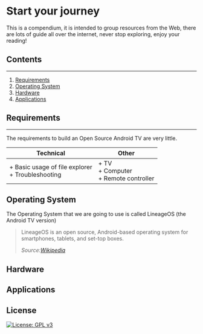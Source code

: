 # Start your journey
This is a compendium, it is intended to group resources from the Web, there are lots of guide all over the internet, never stop exploring, enjoy your reading!

## Contents

---

1. [Requirements](#requirements)
2. [Operating System](#operating-system)
3. [Hardware](#hardware)
4. [Applications](#applications)

## Requirements

---------------------------------------

The requirements to build an Open Source Android TV are very little.

| Technical                                            | Other                                       |
| ---------------------------------------------------- | ------------------------------------------- |
| + Basic usage of file explorer<br/>+ Troubleshooting | + TV<br/>+ Computer<br/>+ Remote controller |

## Operating System

The Operating System that we are going to use is called LineageOS (the Android TV version)
> LineageOS is an open source, Android-based operating system for smartphones, tablets, and set-top boxes.
>
> *Source:[Wikipedia](https://en.wikipedia.org/wiki/LineageOS)*

## Hardware

## Applications

## License

[![License: GPL v3](https://img.shields.io/badge/License-GPLv3-blue.svg)](https://www.gnu.org/licenses/gpl-3.0)
